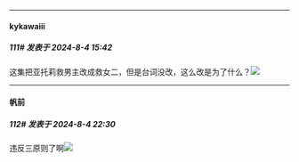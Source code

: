 ﻿
*****

####  kykawaiii  
##### 111#       发表于 2024-8-4 15:42

这集把亚托莉救男主改成救女二，但是台词没改，这么改是为了什么？<img src="https://static.saraba1st.com/image/smiley/face2017/056.gif" referrerpolicy="no-referrer">


*****

####  帆前  
##### 112#       发表于 2024-8-4 22:30

违反三原则了啊<img src="https://static.saraba1st.com/image/smiley/face2017/067.png" referrerpolicy="no-referrer">

